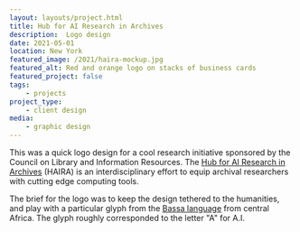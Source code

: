```yaml
---
layout: layouts/project.html
title: Hub for AI Research in Archives
description:  Logo design
date: 2021-05-01
location: New York
featured_image: /2021/haira-mockup.jpg
featured_alt: Red and orange logo on stacks of business cards
featured_project: false
tags: 
    - projects
project_type:
    - client design
media: 
    - graphic design
---
```


This was a quick logo design for a cool research initiative sponsored by the Council on Library and Information Resources. The [Hub for AI Research in Archives](https://haira.clir.org/) \(HAIRA\) is an interdisciplinary effort to equip archival researchers with cutting edge computing tools. 

The brief for the logo was to keep the design tethered to the humanities, and play with a particular glyph from the [Bassa language](https://www.omniglot.com/writing/bassa.htm) from central Africa. The glyph roughly corresponded to the letter "A" for A.I.

